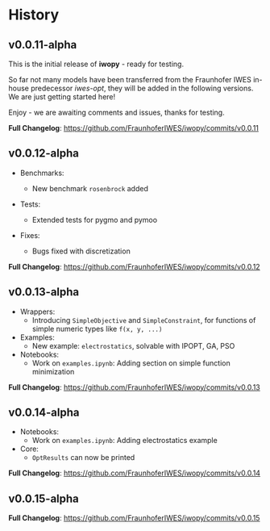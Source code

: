 # History

## v0.0.11-alpha

This is the initial release of **iwopy** - ready for testing.

So far not many models have been transferred from the Fraunhofer IWES in-house predecessor *iwes-opt*, they will be added in the following versions. We are just getting started here!

Enjoy - we are awaiting comments and issues, thanks for testing.

**Full Changelog**: https://github.com/FraunhoferIWES/iwopy/commits/v0.0.11

## v0.0.12-alpha

- Benchmarks:
    - New benchmark `rosenbrock` added

- Tests:
    - Extended tests for pygmo and pymoo

- Fixes:
    - Bugs fixed with discretization
    
**Full Changelog**: https://github.com/FraunhoferIWES/iwopy/commits/v0.0.12

## v0.0.13-alpha

- Wrappers:
    - Introducing `SimpleObjective` and `SimpleConstraint`, for functions of simple numeric types like `f(x, y, ...)`
- Examples:
    - New example: `electrostatics`, solvable with IPOPT, GA, PSO
- Notebooks:
    - Work on `examples.ipynb`: Adding section on simple function minimization
    
**Full Changelog**: https://github.com/FraunhoferIWES/iwopy/commits/v0.0.13

## v0.0.14-alpha

- Notebooks:
    - Work on `examples.ipynb`: Adding electrostatics example
- Core:
    - `OptResults` can now be printed

**Full Changelog**: https://github.com/FraunhoferIWES/iwopy/commits/v0.0.14

## v0.0.15-alpha

**Full Changelog**: https://github.com/FraunhoferIWES/iwopy/commits/v0.0.15
